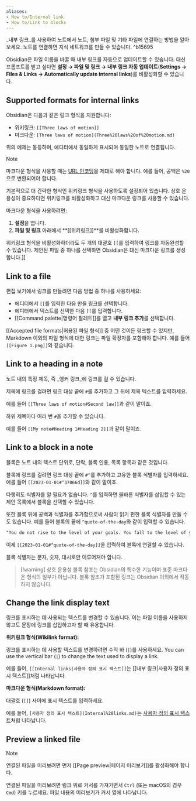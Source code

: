 ```yaml
---
aliases:
- How to/Internal link
- How to/Link to blocks
---
```


_내부 링크_를 사용하여 노트에서 노트, 첨부 파일 및 기타 파일에 연결하는 방법을 알아보세요. 노트를 연결하면 지식 네트워크를 만들 수 있습니다. ^b15695

Obsidian은 파일 이름을 바꿀 때 내부 링크를 자동으로 업데이트할 수 있습니다. 대신 프롬프트를 받고 싶다면 **설정 → 파일 및 링크 → 내부 링크 자동 업데이트**(**Settings → Files & Links → Automatically update internal links**)를 비활성화할 수 있습니다.

## Supported formats for internal links

Obsidian은 다음과 같은 링크 형식을 지원합니다:

- 위키링크: `[[Three laws of motion]]`
- 마크다운: `[Three laws of motion](Three%20laws%20of%20motion.md)`

위의 예제는 동등하며, 에디터에서 동일하게 표시되며 동일한 노트로 연결됩니다.

> [!note]
> 마크다운 형식을 사용할 때는 [URL 인코딩](https://en.wikipedia.org/wiki/Percent-encoding)을 제대로 해야 합니다. 예를 들어, 공백은 `%20`으로 변환되어야 합니다.

기본적으로 더 간략한 형식인 위키링크 형식을 사용하도록 설정되어 있습니다. 상호 운용성이 중요하다면 위키링크를 비활성화하고 대신 마크다운 링크를 사용할 수 있습니다.

마크다운 형식을 사용하려면:

1. **설정**을 엽니다.
2. **파일 및 링크** 아래에서 **\[\[위키링크\]\]**를 비활성화합니다.

위키링크 형식을 비활성화하더라도 두 개의 대괄호 `[[`를 입력하여 링크를 자동완성할 수 있습니다. 제안된 파일 중 하나를 선택하면 Obsidian은 대신 마크다운 링크를 생성합니다.]]

## Link to a file

편집 보기에서 링크를 만들려면 다음 방법 중 하나를 사용하세요:

- 에디터에서 `[[`를 입력한 다음 만들 링크를 선택합니다.
- 에디터에서 텍스트를 선택한 다음 `[[`를 입력합니다.
- [[Command palette|명령어 팔레트]]를 열고 **내부 링크 추가**를 선택합니다.

[[Accepted file formats|허용된 파일 형식]] 중 어떤 것이든 링크할 수 있지만, Markdown 이외의 파일 형식에 대한 링크는 파일 확장자를 포함해야 합니다. 예를 들어 `[[Figure 1.png]]`와 같습니다.

## Link to a heading in a note

노트 내의 특정 제목, 즉 _앵커 링크_에 링크를 걸 수 있습니다.

제목에 링크를 걸려면 링크 대상 끝에 `#`를 추가하고 그 뒤에 제목 텍스트를 입력하세요.

예를 들어 `[[Three laws of motion#Second law]]`과 같이 말이죠.

하위 제목마다 여러 번 `#`을 추가할 수 있습니다.

예를 들어 `[[My note#Heading 1#Heading 2]]`과 같이 말이죠.

## Link to a block in a note

블록은 노트 내의 텍스트 단위로, 단락, 블록 인용, 목록 항목과 같은 것입니다.

블록에 링크를 걸려면 링크 대상 끝에 `#^`를 추가하고 고유한 블록 식별자를 입력하세요. 예를 들어 `[[2023-01-01#^37066d]]`와 같이 말이죠.

다행히도 식별자를 알 필요가 없습니다. `^`를 입력하면 올바른 식별자를 삽입할 수 있는 제안 목록에서 블록을 선택할 수 있습니다.

또한 블록 뒤에 공백과 식별자를 추가함으로써 사람이 읽기 편한 블록 식별자를 만들 수도 있습니다. 예를 들어 블록의 끝에 `^quote-of-the-day`와 같이 입력할 수 있습니다.

```md
"You do not rise to the level of your goals. You fall to the level of your systems." by James Clear ^quote-of-the-day
```

이제 `[[2023-01-01#^quote-of-the-day]]`을 입력하여 블록에 연결할 수 있습니다.

블록 식별자는 문자, 숫자, 대시로만 이루어져야 합니다.

> [!warning] 상호 운용성
> 블록 참조는 Obsidian의 특수한 기능이며 표준 마크다운 형식의 일부가 아닙니다. 블록 참조가 포함된 링크는 Obsidian 이외에서 작동하지 않습니다.

## Change the link display text

링크를 표시하는 데 사용되는 텍스트를 변경할 수 있습니다. 이는 파일 이름을 사용하지 않고도 문장에 링크를 삽입하고자 할 때 유용합니다.

**위키링크 형식(Wikilink format):**

링크를 표시하는 데 사용할 텍스트를 변경하려면 수직 바 (`|`)를 사용하세요.
You can use the vertical bar (`|`) to change the text used to display a link.

예를 들어, `[[Internal links|사용자 정의 표시 텍스트]]`는 [[내부 링크|사용자 정의 표시 텍스트]]처럼 나타납니다.

**마크다운 형식(Markdown format):**

대괄호 (`[]`) 사이에 표시 텍스트를 입력하세요.

예를 들어, `[사용자 정의 표시 텍스트](Internal%20links.md)`는 [사용자 정의 표시 텍스트](내부%20링크.md)처럼 나타납니다.

## Preview a linked file

> [!note]
> 연결된 파일을 미리보려면 먼저 [[Page preview|페이지 미리보기]]를 활성화해야 합니다.

연결된 파일을 미리보려면 링크 위로 커서를 가져가면서 `Ctrl` (또는 macOS의 경우 `Cmd`) 키를 누르세요. 파일 내용의 미리보기가 커서 옆에 나타납니다.

